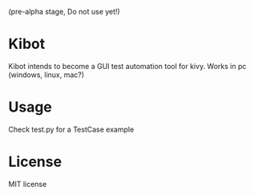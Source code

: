(pre-alpha stage, Do not use yet!)

Kibot
=====

Kibot intends to become a GUI test automation tool for kivy. Works in pc (windows, linux, mac?)


Usage
=====

Check test.py for a TestCase example


License
=======

MIT license
